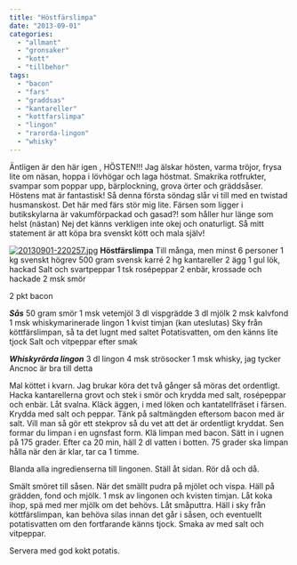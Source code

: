 ```yaml
---
title: "Höstfärslimpa"
date: "2013-09-01"
categories: 
  - "allmant"
  - "gronsaker"
  - "kott"
  - "tillbehor"
tags: 
  - "bacon"
  - "fars"
  - "graddsas"
  - "kantareller"
  - "kottfarslimpa"
  - "lingon"
  - "rarorda-lingon"
  - "whisky"
---
```


Äntligen är den här igen , HÖSTEN!!! Jag älskar hösten, varma tröjor, frysa lite om näsan, hoppa i lövhögar och laga höstmat. Smakrika rotfrukter, svampar som poppar upp, bärplockning, grova örter och gräddsåser. Höstens mat är fantastisk! Så denna första söndag slår vi till med en twistad husmanskost. Det här med färs stör mig lite. Färsen som ligger i butikskylarna är vakumförpackad och gasad?! som håller hur länge som helst (nästan) Nej det känns verkligen inte okej och onaturligt. Så mitt statement är att köpa bra svenskt kött och mala själv!  
  
[![20130901-220257.jpg](/static/img/20130901-220257.jpg)](http://import.local/wp-content/uploads/2013/09/20130901-220257.jpg) **Höstfärslimpa** Till många, men minst 6 personer 1 kg svenskt högrev 500 gram svensk karré 2 hg kantareller 2 ägg 1 gul lök, hackad Salt och svartpeppar 1 tsk rosépeppar 2 enbär, krossade och hackade 2 msk smör

2 pkt bacon

**_Sås_** 50 gram smör 1 msk vetemjöl 3 dl vispgrädde 3 dl mjölk 2 msk kalvfond 1 msk whiskymarinerade lingon 1 kvist timjan (kan uteslutas) Sky från köttfärslimpan, så ta det lugnt med saltet Potatisvatten, om den känns lite tjock Salt och vitpeppar efter smak

**_Whiskyrörda lingon_** 3 dl lingon 4 msk strösocker 1 msk whisky, jag tycker Ancnoc är bra till detta

Mal köttet i kvarn. Jag brukar köra det två gånger så möras det ordentligt. Hacka kantarellerna grovt och stek i smör och krydda med salt, rosépeppar och enbär. Låt svalna. Kläck äggen, i med löken och kantatellfräset i färsen. Krydda med salt och peppar. Tänk på saltmängden eftersom bacon med är salt. Vill man så gör ett stekprov så du vet att det är ordentligt kryddat. Sen formar du limpan i en ugnsfast form. Klä limpan med bacon. Sätt in i ugnen på 175 grader. Efter ca 20 min, häll 2 dl vatten i botten. 75 grader ska limpan hålla när den är klar, tar ca 1 timme.

Blanda alla ingredienserna till lingonen. Ställ åt sidan. Rör då och då.

Smält smöret till såsen. När det smällt pudra på mjölet och vispa. Häll på grädden, fond och mjölk. 1 msk av lingonen och kvisten timjan. Låt koka ihop, spä med mer mjölk om det behövs. Låt småputtra. Häll i sky från köttfärslimpan, kan behöva silas innan det går i såsen, och eventuellt potatisvatten om den fortfarande känns tjock. Smaka av med salt och vitpeppar.

Servera med god kokt potatis.
